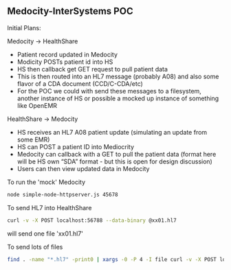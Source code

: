 Medocity-InterSystems POC
-------------------------

Initial Plans:

Medocity -> HealthShare

* Patient record updated in Medocity
* Modicity POSTs patient id into HS
* HS then callback get GET request to pull patient data
* This is then routed into an HL7 message (probably A08) and also some flavor of a CDA document (CCD/C-CDA/etc)
* For the POC we could with send these messages to a filesystem, another instance of HS or possible a mocked up instance of something like OpenEMR

HealthShare -> Medocity

* HS receives an HL7 A08 patient update (simulating an update from some EMR)
* HS can POST a patient ID into Mediocrity
* Medocity can callback with a GET to pull the patient data (format here will be HS own “SDA” format - but this is open for design discussion)
* Users can then view updated data in Medocity

To run the 'mock' Medocity
```bash
node simple-node-httpserver.js 45678
```

To send HL7 into HealthShare
```bash
curl -v -X POST localhost:56788 --data-binary @xx01.hl7
```
will send one file 'xx01.hl7'

To send lots of files
```bash
find . -name "*.hl7" -print0 | xargs -0 -P 4 -I file curl -v -X POST localhost:56788 --data-binary @file
```

